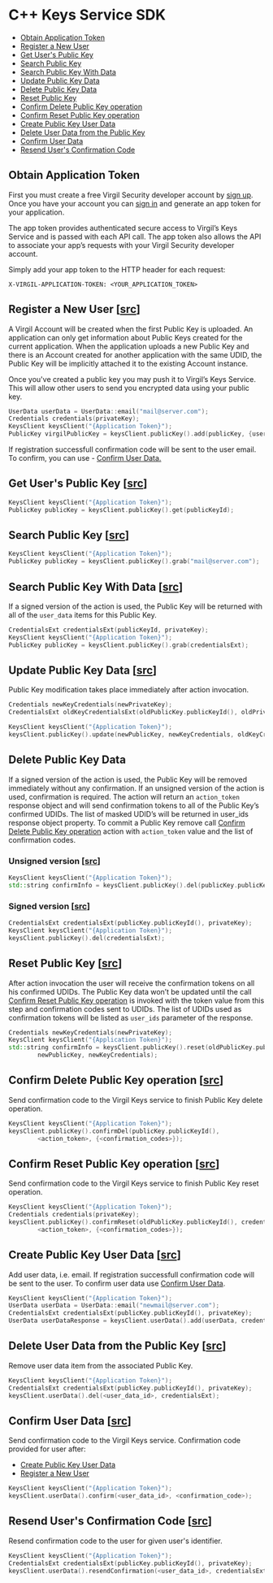
# C++ Keys Service SDK

- [Obtain Application Token](#obtain-application-token)
- [Register a New User](#register-new-user)
- [Get User's Public Key](#get-user-public-key)
- [Search Public Key](#search-public-key)
- [Search Public Key With Data](#search-public-with-data)
- [Update Public Key Data](#update-public-key-data)
- [Delete Public Key Data](#delete-public-key-data)
- [Reset Public Key](#reset-public-key)
- [Confirm Delete Public Key operation](#confirm-public-key-delete)
- [Confirm Reset Public Key operation](#confirm-public-key-reset)
- [Create Public Key User Data](#create-public-key-user-data)
- [Delete User Data from the Public Key](#delete-user-data)
- [Confirm User Data](#confirm-user-data)
- [Resend User's Confirmation Code](#resend-confirmation-code)


## Obtain Application Token

First you must create a free Virgil Security developer account by [sign up](https://virgilsecurity.com/account/signup). Once you have your account you can [sign in](https://virgilsecurity.com/account/signin) and generate an app token for your application.

The app token provides authenticated secure access to Virgil’s Keys Service and is passed with each API call. The app token also allows the API to associate your app’s requests with your Virgil Security developer account.

Simply add your app token to the HTTP header for each request:

```
X-VIRGIL-APPLICATION-TOKEN: <YOUR_APPLICATION_TOKEN>
```

## Register a New User \[[src](https://github.com/VirgilSecurity/virgil-sdk-cpp/blob/release/examples/src/public_key_add.cxx)\]

A Virgil Account will be created when the first Public Key is uploaded. An application can only get information about Public Keys created for the current application. When the application uploads a new Public Key and there is an Account created for another application with the same UDID, the Public Key will be implicitly attached it to the existing Account instance.

Once you've created a public key you may push it to Virgil’s Keys Service. This will allow other users to send you encrypted data using your public key.

```cpp
UserData userData = UserData::email("mail@server.com");
Credentials credentials(privateKey);
KeysClient keysClient("{Application Token}");
PublicKey virgilPublicKey = keysClient.publicKey().add(publicKey, {userData}, credentials);
```

If registration successfull confirmation code will be sent to the user email. To confirm, you can use - [Confirm User Data.](#confirm-user-data)


## Get User's Public Key \[[src](https://github.com/VirgilSecurity/virgil-sdk-cpp/blob/release/examples/src/public_key_get.cxx)\]

```cpp
KeysClient keysClient("{Application Token}");
PublicKey publicKey = keysClient.publicKey().get(publicKeyId);
```


## Search Public Key \[[src](https://github.com/VirgilSecurity/virgil-sdk-cpp/blob/release/examples/src/public_key_grab.cxx)\]

```cpp
KeysClient keysClient("{Application Token}");
PublicKey publicKey = keysClient.publicKey().grab("mail@server.com");
```


## Search Public Key With Data \[[src](https://github.com/VirgilSecurity/virgil-sdk-cpp/blob/release/examples/src/public_key_grab_signed.cxx)\]

If a signed version of the action is used, the Public Key will be returned with all of the `user_data` items for this Public Key.

```cpp
CredentialsExt credentialsExt(publicKeyId, privateKey);
KeysClient keysClient("{Application Token}");
PublicKey publicKey = keysClient.publicKey().grab(credentialsExt);
```


## Update Public Key Data \[[src](https://github.com/VirgilSecurity/virgil-sdk-cpp/blob/release/examples/src/public_key_update.cxx)\]

Public Key modification takes place immediately after action invocation.

```cpp
Credentials newKeyCredentials(newPrivateKey);
CredentialsExt oldKeyCredentialsExt(oldPublicKey.publicKeyId(), oldPrivateKey);

KeysClient keysClient("{Application Token}");
keysClient.publicKey().update(newPublicKey, newKeyCredentials, oldKeyCredentialsExt);
```

## Delete Public Key Data

If a signed version of the action is used, the Public Key will be removed immediately without any confirmation.
If an unsigned version of the action is used, confirmation is required.
The action will return an `action_token` response object and will send confirmation tokens to all of the Public Key’s confirmed UDIDs.
The list of masked UDID’s will be returned in user_ids response object property.
To commit a Public Key remove call [Confirm Delete Public Key operation](#confirm-public-key-delete) action with `action_token` value and the list of confirmation codes.

### Unsigned version \[[src](https://github.com/VirgilSecurity/virgil-sdk-cpp/blob/release/examples/src/public_key_delete.cxx)\]
```cpp
KeysClient keysClient("{Application Token}");
std::string confirmInfo = keysClient.publicKey().del(publicKey.publicKeyId());
```

### Signed version \[[src](https://github.com/VirgilSecurity/virgil-sdk-cpp/blob/release/examples/src/public_key_delete_signed.cxx)\]
```cpp
CredentialsExt credentialsExt(publicKey.publicKeyId(), privateKey);
KeysClient keysClient("{Application Token}");
keysClient.publicKey().del(credentialsExt);
```

## Reset Public Key \[[src](https://github.com/VirgilSecurity/virgil-sdk-cpp/blob/release/examples/src/public_key_reset.cxx)\]

After action invocation the user will receive the confirmation tokens on all his confirmed UDIDs.
The Public Key data won’t be updated until the call [Confirm Reset Public Key operation](#confirm-public-key-reset) is invoked with the token value from this step and confirmation codes sent to UDIDs. The list of UDIDs used as confirmation tokens will be listed as `user_ids` parameter of the response.

```cpp
Credentials newKeyCredentials(newPrivateKey);
KeysClient keysClient("{Application Token}");
std::string confirmInfo = keysClient.publicKey().reset(oldPublicKey.publicKeyId(),
        newPublicKey, newKeyCredentials);
```

## Confirm Delete Public Key operation \[[src](https://github.com/VirgilSecurity/virgil-sdk-cpp/blob/release/examples/src/public_key_confirm_delete.cxx)\]

Send confirmation code to the Virgil Keys service to finish Public Key delete operation.

```cpp
KeysClient keysClient("{Application Token}");
keysClient.publicKey().confirmDel(publicKey.publicKeyId(),
        <action_token>, {<confirmation_codes>});
```

## Confirm Reset Public Key operation \[[src](https://github.com/VirgilSecurity/virgil-sdk-cpp/blob/release/examples/src/public_key_confirm_reset.cxx)\]

Send confirmation code to the Virgil Keys service to finish Public Key reset operation.

```cpp
KeysClient keysClient("{Application Token}");
Credentials credentials(privateKey);
keysClient.publicKey().confirmReset(oldPublicKey.publicKeyId(), credentials,
        <action_token>, {<confirmation_codes>});
```

## Create Public Key User Data \[[src](https://github.com/VirgilSecurity/virgil-sdk-cpp/blob/release/examples/src/user_data_add.cxx)\]

Add user data, i.e. email. If registration successfull confirmation code will be sent to the user.
To confirm user data use [Confirm User Data](#confirm-user-data).

```cpp
KeysClient keysClient("{Application Token}");
UserData userData = UserData::email("newmail@server.com");
CredentialsExt credentialsExt(publicKey.publicKeyId(), privateKey);
UserData userDataResponse = keysClient.userData().add(userData, credentialsExt);
```


## Delete User Data from the Public Key \[[src](https://github.com/VirgilSecurity/virgil-sdk-cpp/blob/release/examples/src/user_data_del.cxx)\]

Remove user data item from the associated Public Key.

```cpp
KeysClient keysClient("{Application Token}");
CredentialsExt credentialsExt(publicKey.publicKeyId(), privateKey);
keysClient.userData().del(<user_data_id>, credentialsExt);
```


## Confirm User Data \[[src](https://github.com/VirgilSecurity/virgil-sdk-cpp/blob/release/examples/src/user_data_confirm.cxx)\]

Send confirmation code to the Virgil Keys service. Confirmation code provided for user after:

  * [Create Public Key User Data](#create-public-key-user-data)
  * [Register a New User](#register-new-user)

```cpp
KeysClient keysClient("{Application Token}");
keysClient.userData().confirm(<user_data_id>, <confirmation_code>);
```


## Resend User's Confirmation Code \[[src](https://github.com/VirgilSecurity/virgil-sdk-cpp/blob/release/examples/src/user_data_resend_confirmation.cxx)\]
Resend confirmation code to the user for given user's identifier.

```cpp
KeysClient keysClient("{Application Token}");
CredentialsExt credentialsExt(publicKey.publicKeyId(), privateKey);
keysClient.userData().resendConfirmation(<user_data_id>, credentialsExt);
```

</div>
</div>

<div class="col-md-12 col-md-offset-2 hidden-md hidden-xs hidden-sm">
<div class="docs-menu" data-ui="affix-docs">

<div class="menu-items-wrapper" data-ui="menu-items-wrapper"></div>
</div>
</div>
</div>
</div>
</section>
